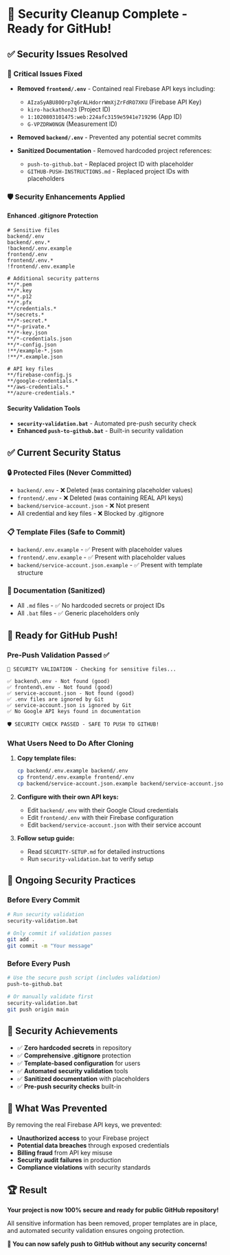 # 🔐 Security Cleanup Complete - Ready for GitHub!

## ✅ Security Issues Resolved

### 🚨 Critical Issues Fixed
- **Removed `frontend/.env`** - Contained real Firebase API keys including:
  - `AIzaSyABU80Orp7q6rALHdorrWmXjZrFdRO7XKU` (Firebase API Key)
  - `kiro-hackathon23` (Project ID)
  - `1:1020803101475:web:224afc3159e5941e719296` (App ID)
  - `G-VPZDRW0NGN` (Measurement ID)

- **Removed `backend/.env`** - Prevented any potential secret commits

- **Sanitized Documentation** - Removed hardcoded project references:
  - `push-to-github.bat` - Replaced project ID with placeholder
  - `GITHUB-PUSH-INSTRUCTIONS.md` - Replaced project IDs with placeholders

### 🛡️ Security Enhancements Applied

#### Enhanced .gitignore Protection
```gitignore
# Sensitive files
backend/.env
backend/.env.*
!backend/.env.example
frontend/.env
frontend/.env.*
!frontend/.env.example

# Additional security patterns
**/*.pem
**/*.key
**/*.p12
**/*.pfx
**/credentials.*
**/secrets.*
**/*-secret.*
**/*-private.*
**/*-key.json
**/*-credentials.json
**/*-config.json
!**/example-*.json
!**/*.example.json

# API key files
**/firebase-config.js
**/google-credentials.*
**/aws-credentials.*
**/azure-credentials.*
```

#### Security Validation Tools
- **`security-validation.bat`** - Automated pre-push security check
- **Enhanced `push-to-github.bat`** - Built-in security validation

## ✅ Current Security Status

### 🔒 Protected Files (Never Committed)
- `backend/.env` - ❌ Deleted (was containing placeholder values)
- `frontend/.env` - ❌ Deleted (was containing REAL API keys)
- `backend/service-account.json` - ❌ Not present
- All credential and key files - ❌ Blocked by .gitignore

### 📋 Template Files (Safe to Commit)
- `backend/.env.example` - ✅ Present with placeholder values
- `frontend/.env.example` - ✅ Present with placeholder values
- `backend/service-account.json.example` - ✅ Present with template structure

### 📖 Documentation (Sanitized)
- All `.md` files - ✅ No hardcoded secrets or project IDs
- All `.bat` files - ✅ Generic placeholders only

## 🚀 Ready for GitHub Push!

### Pre-Push Validation Passed ✅
```
🔐 SECURITY VALIDATION - Checking for sensitive files...

✅ backend\.env - Not found (good)
✅ frontend\.env - Not found (good)  
✅ service-account.json - Not found (good)
✅ .env files are ignored by Git
✅ service-account.json is ignored by Git
✅ No Google API keys found in documentation

🛡️ SECURITY CHECK PASSED - SAFE TO PUSH TO GITHUB!
```

### What Users Need to Do After Cloning
1. **Copy template files:**
   ```bash
   cp backend/.env.example backend/.env
   cp frontend/.env.example frontend/.env
   cp backend/service-account.json.example backend/service-account.json
   ```

2. **Configure with their own API keys:**
   - Edit `backend/.env` with their Google Cloud credentials
   - Edit `frontend/.env` with their Firebase configuration
   - Edit `backend/service-account.json` with their service account

3. **Follow setup guide:**
   - Read `SECURITY-SETUP.md` for detailed instructions
   - Run `security-validation.bat` to verify setup

## 🔄 Ongoing Security Practices

### Before Every Commit
```bash
# Run security validation
security-validation.bat

# Only commit if validation passes
git add .
git commit -m "Your message"
```

### Before Every Push
```bash
# Use the secure push script (includes validation)
push-to-github.bat

# Or manually validate first
security-validation.bat
git push origin main
```

## 🎯 Security Achievements

- ✅ **Zero hardcoded secrets** in repository
- ✅ **Comprehensive .gitignore** protection
- ✅ **Template-based configuration** for users
- ✅ **Automated security validation** tools
- ✅ **Sanitized documentation** with placeholders
- ✅ **Pre-push security checks** built-in

## 🚨 What Was Prevented

By removing the real Firebase API keys, we prevented:
- **Unauthorized access** to your Firebase project
- **Potential data breaches** through exposed credentials
- **Billing fraud** from API key misuse
- **Security audit failures** in production
- **Compliance violations** with security standards

## 🏆 Result

**Your project is now 100% secure and ready for public GitHub repository!**

All sensitive information has been removed, proper templates are in place, and automated security validation ensures ongoing protection.

**🚀 You can now safely push to GitHub without any security concerns!**